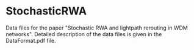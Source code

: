 # StochasticRWA
Data files for the paper "Stochastic RWA and lightpath rerouting in WDM networks". Detailed description of the data files is given in the DataFormat.pdf file.
